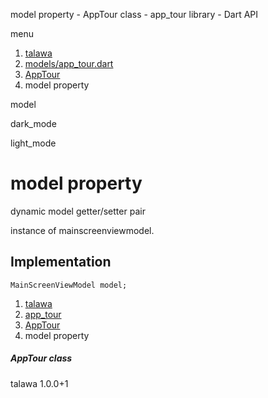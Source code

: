 




model property - AppTour class - app\_tour library - Dart API







menu

1. [talawa](../../index.html)
2. [models/app\_tour.dart](../../file-___home_harshil_Desktop_open-source_palisadoes_talawa_lib_models_app_tour/)
3. [AppTour](../../file-___home_harshil_Desktop_open-source_palisadoes_talawa_lib_models_app_tour/AppTour-class.html)
4. model property

model


dark\_mode

light\_mode




# model property


dynamic
model
getter/setter pair

instance of mainscreenviewmodel.


## Implementation

```
MainScreenViewModel model;
```

 


1. [talawa](../../index.html)
2. [app\_tour](../../file-___home_harshil_Desktop_open-source_palisadoes_talawa_lib_models_app_tour/)
3. [AppTour](../../file-___home_harshil_Desktop_open-source_palisadoes_talawa_lib_models_app_tour/AppTour-class.html)
4. model property

##### AppTour class





talawa
1.0.0+1






